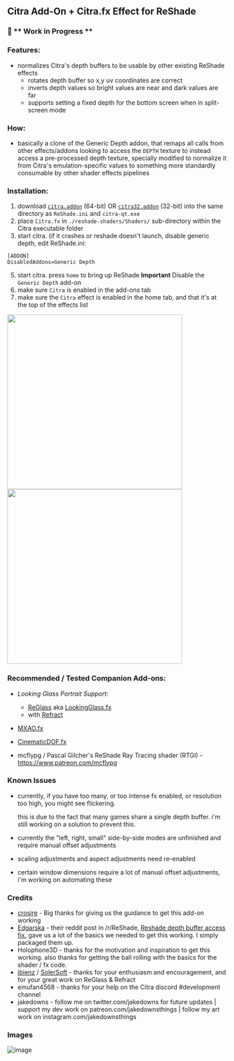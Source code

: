 ## Citra Add-On + Citra.fx Effect for ReShade

### 🚧 \*\* **Work in Progress** \*\*

### Features:
- normalizes Citra's depth buffers to be usable by other existing ReShade effects
  - rotates depth buffer so x,y uv coordinates are correct
  - inverts depth values so bright values are near and dark values are far
  - supports setting a fixed depth for the bottom screen when in split-screen mode

### How:
- basically a clone of the Generic Depth addon, that remaps all calls from other effects/addons looking to access the `DEPTH` texture to instead access a pre-processed depth texture, specially modified to normalize it from Citra's emulation-specific values to something more standardly consumable by other shader effects pipelines

### Installation:
1. download [`citra.addon`](./citra.addon) (64-bit) OR [`citra32.addon`](./citra32.addon) (32-bit) into the same directory as `ReShade.ini` and `citra-qt.exe`
2. place `Citra.fx` in `./reshade-shaders/Shaders/` sub-directory within the Citra executable folder
4. start citra. (if it crashes or reshade doesn't launch, disable generic depth, edit ReShade.ini:
```
[ADDON]
DisabledAddons=Generic Depth
```
5. start citra. press `home` to bring up ReShade **Important** Disable the `Generic Depth` add-on
6. make sure `Citra` is enabled in the add-ons tab
7. make sure the `Citra` effect is enabled in the home tab, and that it's at the top of the effects list

<img width="400" src="https://user-images.githubusercontent.com/1683122/193273026-6a91450c-cc2c-4620-90cf-5ca975ce9a9c.png" /> <img width="400" src="https://user-images.githubusercontent.com/1683122/193273249-67039451-b3e5-4627-92e8-b7555ae69bf9.png" />


### Recommended / Tested Companion Add-ons:

- *Looking Glass Portrait Support:*
  - [ReGlass](https://github.com/jbienz/ReGlass) aka [LookingGlass.fx](https://github.com/jbienz/ReGlass/blob/main/Shaders/LookingGlass.fx) 
  - with [Refract](https://github.com/SolerSoft/Refract)

- [MXAO.fx](https://github.com/cyrie/Stormshade/blob/master/reshade-shaders/Shaders/MXAO.fx)
- [CinematicDOF.fx](https://github.com/FransBouma/OtisFX/blob/master/Shaders/CinematicDOF.fx)
- mcflypg / Pascal Gilcher's ReShade Ray Tracing shader (RTGI) - https://www.patreon.com/mcflypg

### Known Issues

- currently, if you have too many, or too intense fx enabled, or resolution too high, you might see flickering.

  this is due to the fact that many games share a single depth buffer. i'm still working on a solution to prevent this.

- currently the "left, right, small" side-by-side modes are unfinished and require manual offset adjustments

- scaling adjustments and aspect adjustments need re-enabled

- certain window dimensions require a lot of manual offset adjustments, i'm working on automating these

### Credits
- [crosire](https://github.com/crosire/reshade) - Big thanks for giving us the guidance to get this add-on working
- [Edgarska](https://www.reddit.com/r/Citra/comments/i4o5i1/reshade_depth_buffer_access_fix/) - their reddit post in /r/ReShade, [Reshade depth buffer access fix.](https://www.reddit.com/r/Citra/comments/i4o5i1/reshade_depth_buffer_access_fix/) gave us a lot of the basics we needed to get this working. I simply packaged them up.
- Holophone3D - thanks for the motivation and inspiration to get this working. also thanks for getting the ball rolling with the basics for the shader / fx code.
- [jbienz](https://github.com/jbienz) / [SolerSoft](https://github.com/SolerSoft) - thanks for your enthusiasm and encouragement, and for your great work on ReGlass & Refract
- emufan4568 - thanks for your help on the Citra discord #development channel
- jakedowns - follow me on twitter.com/jakedowns for future updates | support my dev work on patreon.com/jakedownsthings | follow my art work on instagram.com/jakedownsthings

### Images
![image](https://user-images.githubusercontent.com/1683122/193262894-73fb5d86-0a54-4ef2-bf0d-61bba3a800a5.png)
